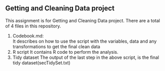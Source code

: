 ## Getting and Cleaning Data project

This assignment is for Getting and Cleaning Data project. 
There are a total of 4 files in this repository.
1) Codebook.md:  
It describes on how to use the script with the variables, data and any transformations to get the final clean data
2) R script
It contains R code to perform the analysis. 
3) Tidy dataset
The output of the last step in the above script, is the final tidy dataset(secTidySet.txt)


